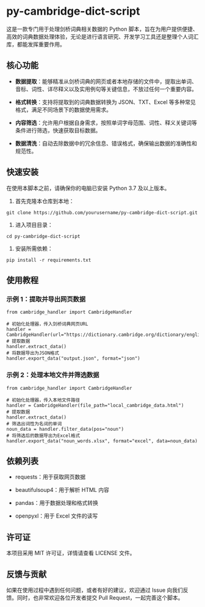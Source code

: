 # py-cambridge-dict-script

这是一款专门用于处理剑桥词典相关数据的 Python 脚本，旨在为用户提供便捷、高效的词典数据处理体验，无论是进行语言研究、开发学习工具还是整理个人词汇库，都能发挥重要作用。

## 核心功能

- **数据提取**：能够精准从剑桥词典的网页或者本地存储的文件中，提取出单词、音标、词性、详尽释义以及实用例句等关键信息，不放过任何一个重要内容。

- **格式转换**：支持将提取到的词典数据转换为 JSON、TXT、Excel 等多种常见格式，满足不同场景下的数据使用需求。

- **内容筛选**：允许用户根据自身需求，按照单词字母范围、词性、释义关键词等条件进行筛选，快速获取目标数据。

- **数据清洗**：自动去除数据中的冗余信息、错误格式，确保输出数据的准确性和规范性。

## 快速安装

在使用本脚本之前，请确保你的电脑已安装 Python 3.7 及以上版本。

1. 首先克隆本仓库到本地：

```
git clone https://github.com/yourusername/py-cambridge-dict-script.git
```

1. 进入项目目录：

```
cd py-cambridge-dict-script
```

1. 安装所需依赖：

```
pip install -r requirements.txt
```

## 使用教程

### 示例 1：提取并导出网页数据

```
from cambridge_handler import CambridgeHandler

# 初始化处理器，传入剑桥词典网页URL
handler = CambridgeHandler(url="https://dictionary.cambridge.org/dictionary/english/example")
# 提取数据
handler.extract_data()
# 将数据导出为JSON格式
handler.export_data("output.json", format="json")
```

### 示例 2：处理本地文件并筛选数据

```
from cambridge_handler import CambridgeHandler

# 初始化处理器，传入本地文件路径
handler = CambridgeHandler(file_path="local_cambridge_data.html")
# 提取数据
handler.extract_data()
# 筛选出词性为名词的单词
noun_data = handler.filter_data(pos="noun")
# 将筛选后的数据导出为Excel格式
handler.export_data("noun_words.xlsx", format="excel", data=noun_data)
```

## 依赖列表

- requests：用于获取网页数据

- beautifulsoup4：用于解析 HTML 内容

- pandas：用于数据处理和格式转换

- openpyxl：用于 Excel 文件的读写

## 许可证

本项目采用 MIT 许可证，详情请查看 LICENSE 文件。

## 反馈与贡献

如果在使用过程中遇到任何问题，或者有好的建议，欢迎通过 Issue 向我们反馈。同时，也非常欢迎各位开发者提交 Pull Request，一起完善这个脚本。